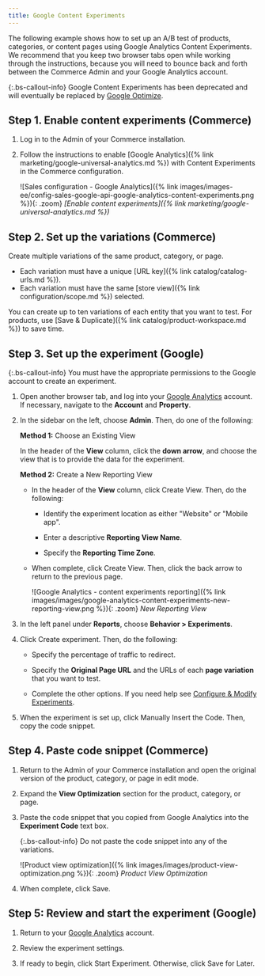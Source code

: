 ```yaml
---
title: Google Content Experiments
---
```


The following example shows how to set up an A/B test of products, categories, or content pages using Google Analytics Content Experiments. We recommend that you keep two browser tabs open while working through the instructions, because you will need to bounce back and forth between the Commerce Admin and your Google Analytics account.

{:.bs-callout-info}
Google Content Experiments has been deprecated and will eventually be replaced by [Google Optimize][1].

## Step 1. Enable content experiments (Commerce)

1. Log in to the Admin of your Commerce installation.

1. Follow the instructions to enable [Google Analytics]({% link marketing/google-universal-analytics.md %}) with Content Experiments in the Commerce configuration.

    ![Sales configuration - Google Analytics]({% link images/images-ee/config-sales-google-api-google-analytics-content-experiments.png %}){: .zoom}
    _[Enable content experiments]({% link marketing/google-universal-analytics.md %})_

## Step 2. Set up the variations (Commerce)

Create multiple variations of the same product, category, or page.

- Each variation must have a unique [URL key]({% link catalog/catalog-urls.md %}).
- Each variation must have the same [store view]({% link configuration/scope.md %}) selected.

You can create up to ten variations of each entity that you want to test. For products, use [Save & Duplicate]({% link catalog/product-workspace.md %}) to save time.

## Step 3. Set up the experiment (Google)

{:.bs-callout-info}
You must have the appropriate permissions to the Google account to create an experiment.

1. Open another browser tab, and log into your [Google Analytics][2] account. If necessary, navigate to the **Account** and **Property**.

1. In the sidebar on the left, choose **Admin**. Then, do one of the following:

   **Method 1:** Choose an Existing View

   In the header of the **View** column, click the **down arrow**, and choose the view that is to provide the data for the experiment.

   **Method 2:** Create a New Reporting View

   - In the header of the **View** column, click <span class="btn">Create View</span>. Then, do the following:

      - Identify the experiment location as either "Website" or "Mobile app".

      - Enter a descriptive **Reporting View Name**.

      - Specify the **Reporting Time Zone**.

   - When complete, click <span class="btn">Create View</span>. Then, click the back arrow to return to the previous page.

        ![Google Analytics - content experiments reporting]({% link images/images/google-analytics-content-experiments-new-reporting-view.png %}){: .zoom}
        _New Reporting View_

1. In the left panel under **Reports**, choose **Behavior > Experiments**.

1. Click <span class="btn">Create experiment</span>. Then, do the following:

   - Specify the percentage of traffic to redirect.

   - Specify the **Original Page URL** and the URLs of each **page variation** that you want to test.

   - Complete the other options. If you need help see [Configure & Modify Experiments][3].

1. When the experiment is set up, click <span class="btn">Manually Insert the Code</span>. Then, copy the code snippet.

## Step 4. Paste code snippet (Commerce)

1. Return to the Admin of your Commerce installation and open the original version of the product, category, or page in edit mode.

1. Expand the **View Optimization** section for the product, category, or page.

1. Paste the code snippet that you copied from Google Analytics into the **Experiment Code** text box.

    {:.bs-callout-info}
    Do not paste the code snippet into any of the variations.

    ![Product view optimization]({% link images/images/product-view-optimization.png %}){: .zoom}
    _Product View Optimization_

1. When complete, click <span class="btn">Save</span>.

## Step 5: Review and start the experiment (Google)

1. Return to your [Google Analytics][2] account.

1. Review the experiment settings.

1. If ready to begin, click <span class="btn">Start Experiment</span>. Otherwise, click <span class="btn">Save for Later</span>.

[1]: https://support.google.com/optimize/answer/7084762?hl=en
[2]: https://analytics.google.com/
[3]: https://support.google.com/analytics/answer/1745216?hl=en&amp;ref_topic=1745208
